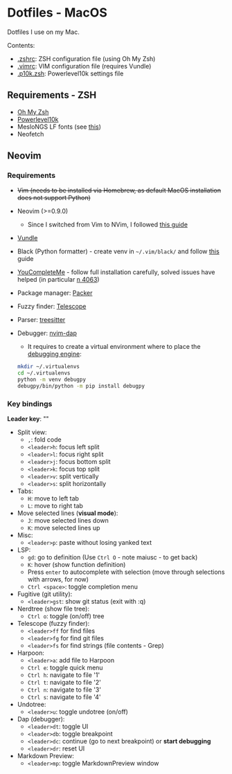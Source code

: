 # Dotfiles - MacOS

Dotfiles I use on my Mac.

Contents:

- [.zshrc](./.zshrc): ZSH configuration file (using Oh My Zsh)
- [.vimrc](./.vimrc): VIM configuration file (requires Vundle)
- [.p10k.zsh](./.p10k.zsh): Powerlevel10k settings file

## Requirements - ZSH

- [Oh My Zsh](https://ohmyz.sh/)
- [Powerlevel10k](https://github.com/romkatv/powerlevel10k)
- MesloNGS LF fonts (see [this](https://github.com/romkatv/powerlevel10k/blob/master/font.md))
- Neofetch

## Neovim

### Requirements

- ~~Vim (needs to be installed via Homebrew, as default MacOS installation does not support Python)~~
- Neovim (>=0.9.0)
  - Since I switched from Vim to NVim, I followed [this guide](https://neovim.io/doc/user/nvim.html#nvim-from-vim)
- [Vundle](https://github.com/VundleVim/Vundle.vim)
- Black (Python formatter) - create venv in `~/.vim/black/` and follow [this](https://black.readthedocs.io/en/stable/integrations/editors.html#vundle) guide
- [YouCompleteMe](https://github.com/ycm-core/YouCompleteMe#linux-64-bit) - follow full installation carefully, solved issues have helped (in particular [n 4063](https://github.com/ycm-core/YouCompleteMe/issues/4063))
- Package manager: [Packer](https://github.com/wbthomason/packer.nvim)
- Fuzzy finder: [Telescope](https://github.com/nvim-telescope/telescope.nvim)
- Parser: [treesitter](https://github.com/nvim-treesitter/nvim-treesitter)
- Debugger: [nvim-dap](https://github.com/mfussenegger/nvim-dap)

  - It requires to create a virtual environment where to place the [debugging engine](https://github.com/microsoft/debugpy):

  ```bash
  mkdir ~/.virtualenvs
  cd ~/.virtualenvs
  python -m venv debugpy
  debugpy/bin/python -m pip install debugpy
  ```

### Key bindings

**Leader key**: "<space>"

- Split view:
  - `,`: fold code
  - `<leader>h`: focus left split
  - `<leader>l`: focus right split
  - `<leader>j`: focus bottom split
  - `<leader>k`: focus top split
  - `<leader>v`: split vertically
  - `<leader>s`: split horizontally
- Tabs:
  - `H`: move to left tab
  - `L`: move to right tab
- Move selected lines (**visual mode**):
  - `J`: move selected lines down
  - `K`: move selected lines up
- Misc:
  - `<leader>p`: paste without losing yanked text
- LSP:
  - `gd`: go to definition (Use `Ctrl O` - note maiusc - to get back)
  - `K`: hover (show function definition)
  - Press `enter` to autocomplete with selection (move through selections with arrows, for now)
  - `Ctrl <space>`: toggle completion menu
- Fugitive (git utility):
  - `<leader>gst`: show git status (exit with :q)
- Nerdtree (show file tree):
  - `Ctrl o`: toggle (on/off) tree
- Telescope (fuzzy finder):
  - `<leader>ff` for find files
  - `<leader>fg` for find git files
  - `<leader>fs` for find strings (file contents - Grep)
- Harpoon:
  - `<leader>a`: add file to Harpoon
  - `Ctrl e`: toggle quick menu
  - `Ctrl h`: navigate to file '1'
  - `Ctrl t`: navigate to file '2'
  - `Ctrl n`: navigate to file '3'
  - `Ctrl s`: navigate to file '4'
- Undotree:
  - `<leader>u`: toggle undotree (on/off)
- Dap (debugger):
  - `<leader>dt`: toggle UI
  - `<leader>db`: toggle breakpoint
  - `<leader>dc`: continue (go to next breakpoint) or **start debugging**
  - `<leader>dr`: reset UI
- Markdown Preview:
  - `<leader>mp`: toggle MarkdownPreview window
